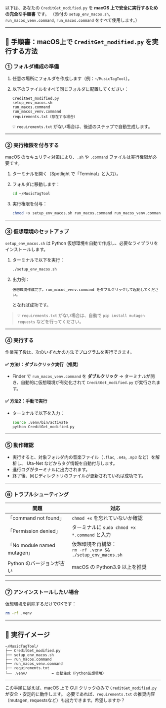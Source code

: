 以下は、あなたの `CreditGet_modified.py` を **macOS 上で安全に実行するための完全な手順書** です。
（添付の `setup_env_macos.sh`, `run_macos_venv.command`, `run_macos.command` をすべて使用します。）

---

## 🧭 手順書：macOS上で `CreditGet_modified.py` を実行する方法

### ① フォルダ構成の準備

1. 任意の場所にフォルダを作成します（例：`~/MusicTagTool`）。
2. 以下のファイルをすべて同じフォルダに配置してください：

   ```
   CreditGet_modified.py
   setup_env_macos.sh
   run_macos.command
   run_macos_venv.command
   requirements.txt（存在する場合）
   ```

   💡 `requirements.txt` がない場合は、後述のステップで自動生成します。

---

### ② 実行権限を付与する

macOS のセキュリティ対策により、`.sh` や `.command` ファイルは実行権限が必要です。

1. ターミナルを開く（Spotlight で「Terminal」と入力）。
2. フォルダに移動します：

   ```bash
   cd ~/MusicTagTool
   ```
3. 実行権限を付与：

   ```bash
   chmod +x setup_env_macos.sh run_macos.command run_macos_venv.command
   ```

---

### ③ 仮想環境のセットアップ

`setup_env_macos.sh` は Python 仮想環境を自動で作成し、必要なライブラリをインストールします。

1. ターミナルで以下を実行：

   ```bash
   ./setup_env_macos.sh
   ```
2. 出力例：

   ```
   仮想環境作成完了。run_macos_venv.command をダブルクリックして起動してください。
   ```

   となれば成功です。

> 💡 `requirements.txt` がない場合は、自動で `pip install mutagen requests` などを行ってください。

---

### ④ 実行する

作業完了後は、次のいずれかの方法でプログラムを実行できます。

#### ✅ 方法1：ダブルクリック実行（推奨）

* Finder で `run_macos_venv.command` を **ダブルクリック**
  → ターミナルが開き、自動的に仮想環境が有効化されて
  `CreditGet_modified.py` が実行されます。

#### ✅ 方法2：手動で実行

* ターミナルで以下を入力：

  ```bash
  source .venv/bin/activate
  python CreditGet_modified.py
  ```

---

### ⑤ 動作確認

* 実行すると、対象フォルダ内の音楽ファイル（`.flac`, `.m4a`, `.mp3` など）を解析し、
  Uta-Net などからタグ情報を自動付与します。
* 進行ログがターミナルに出力されます。
* 終了後、同じディレクトリのファイルが更新されていれば成功です。

---

### ⑥ トラブルシューティング

| 問題                        | 対応                                                  |
| ------------------------- | --------------------------------------------------- |
| 「command not found」       | `chmod +x` を忘れていないか確認                               |
| 「Permission denied」       | ターミナルに `sudo chmod +x *.command` と入力                |
| 「No module named mutagen」 | 仮想環境を再構築：<br>`rm -rf .venv && ./setup_env_macos.sh` |
| Python のバージョンが古い          | macOS の Python3.9 以上を推奨                             |

---

### ⑦ アンインストールしたい場合

仮想環境を削除するだけでOKです：

```bash
rm -rf .venv
```

---

## 🧩 実行イメージ

```
~/MusicTagTool/
├── CreditGet_modified.py
├── setup_env_macos.sh
├── run_macos.command
├── run_macos_venv.command
├── requirements.txt
└── .venv/           ← 自動生成（Python仮想環境）
```

---

この手順に従えば、macOS 上で GUI クリックのみで `CreditGet_modified.py` が安全・安定的に動作します。
必要であれば、`requirements.txt` の推奨内容（mutagen, requestsなど）も出力できます。希望しますか？
